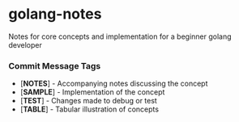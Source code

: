# golang-notes
Notes for core concepts and implementation for a beginner golang developer


### Commit Message Tags

* [**NOTES**] - Accompanying notes discussing the concept
* [**SAMPLE**] - Implementation of the concept
* [**TEST**] - Changes made to debug or test
* [**TABLE**] - Tabular illustration of concepts
